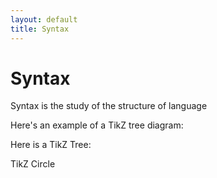 ```yaml
---
layout: default
title: Syntax
---
```


# Syntax

Syntax is the study of the structure of language

Here's an example of a TikZ tree diagram:


Here is a TikZ Tree:

<script type="text/tikz">
\begin{tikzpicture} 
\Tree [.XP X YP ]
\end{tikzpicture}
</script>

TikZ Circle

<script type="text/tikz">
  \begin{tikzpicture}
    \draw (0,0) circle (1in);
  \end{tikzpicture}
</script>


<!-- 
$$
\begin{tikzpicture}
  \node {XP}
    child {node {X}}
    child {node {YP}};
\end{tikzpicture}
$$ -->
